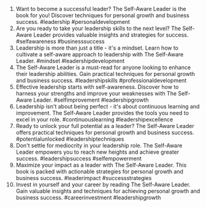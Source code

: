 1. Want to become a successful leader? The Self-Aware Leader is the book for you! Discover techniques for personal growth and business success. #leadership #personaldevelopment
2. Are you ready to take your leadership skills to the next level? The Self-Aware Leader provides valuable insights and strategies for success. #selfawareness #businesssuccess
3. Leadership is more than just a title - it's a mindset. Learn how to cultivate a self-aware approach to leadership with The Self-Aware Leader. #mindset #leadershipdevelopment
4. The Self-Aware Leader is a must-read for anyone looking to enhance their leadership abilities. Gain practical techniques for personal growth and business success. #leadershipskills #professionaldevelopment
5. Effective leadership starts with self-awareness. Discover how to harness your strengths and improve your weaknesses with The Self-Aware Leader. #selfimprovement #leadershipgrowth
6. Leadership isn't about being perfect - it's about continuous learning and improvement. The Self-Aware Leader provides the tools you need to excel in your role. #continuouslearning #leadershipexcellence
7. Ready to unlock your full potential as a leader? The Self-Aware Leader offers practical techniques for personal growth and business success. #potentialunlocked #leadershiptechniques
8. Don't settle for mediocrity in your leadership role. The Self-Aware Leader empowers you to reach new heights and achieve greater success. #leadershipsuccess #selfempowerment
9. Maximize your impact as a leader with The Self-Aware Leader. This book is packed with actionable strategies for personal growth and business success. #leaderimpact #successstrategies
10. Invest in yourself and your career by reading The Self-Aware Leader. Gain valuable insights and techniques for achieving personal growth and business success. #careerinvestment #leadershipgrowth
